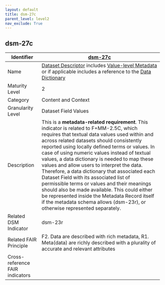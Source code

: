 ```yaml
---
layout: default
title: dsm-27c
parent_level: level2
nav_exclude: True
---
```


## dsm-27c

| Identifier | [dsm-27c](https://github.com/FAIRplus/Data-Maturity/blob/master/docs/_indicators/dsm-27c.md) |
| ---------- | ----------|
| Name | [Dataset Descriptor](https://fairplus.github.io/Data-Maturity/docs/Glossary/#dataset-descriptor) includes [Value-level Metadata](https://fairplus.github.io/Data-Maturity/docs/Glossary/#value-level-metadata) or if applicable includes a reference to the [Data Dictionary](https://fairplus.github.io/Data-Maturity/docs/Glossary/#data-dictionary) |
| Maturity Level | 2 |
| Category | Content and Context |
| Granularity Level | Dataset Field Values |
| Description | This is a **metadata-related requirement**. This indicator is related to F+MM-2.5C, which requires that textual data values used within and across related datasets should consistently reported using locally defined terms or values. In case of using numeric values instead of textual values, a data dictionary is needed to map these values and allow users to interpret the data. Therefore, a data dictionary that associated each Dataset Field with its associated list of permissible terms or values and their meanings should also be made available. This could either be represented inside the Metadata Record itself if the metadata schema allows (dsm-23r), or otherwise represented separately. |
| Related DSM Indicator | dsm-23r |
| Related FAIR Principle | F2. Data are described with rich metadata, R1. Meta(data) are richly described with a plurality of accurate and relevant attributes |
| Cross-reference FAIR indicators | |
